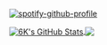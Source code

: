 [![spotify-github-profile](https://spotify-github-profile.kittinanx.com/api/view?uid=rivalakmal10&cover_image=true&theme=natemoo-re&show_offline=true&background_color=121212&interchange=false&bar_color=53b14f&bar_color_cover=false)](https://github.com/kittinan/spotify-github-profile)

<a href="https://github.com/anuraghazra/github-readme-stats">
  <img align="center" src="https://github-readme-stats.vercel.app/api?username=Rivalakmalll&show_icons=true&include_all_commits=true&theme=material-palenight" alt="6K's GitHub Stats" />
</a>

<a href="https://github.com/anuraghazra/github-readme-stats">
 <img align="center" src="https://github-readme-stats.vercel.app/api/top-langs/?username=Rivalakmalll&layout=compact&theme=material-palenight" />
</a>
